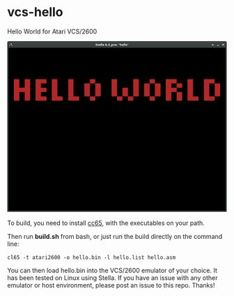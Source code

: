 # vcs-hello
Hello World for Atari VCS/2600

![Screencap from Stella Emulator](hello_world_stella.png)

To build, you need to install [cc65](https://github.com/cc65/cc65), with the
executables on your path.

Then run **build.sh** from bash, or just run the build directly on the command line:

```
cl65 -t atari2600 -o hello.bin -l hello.list hello.asm
```

You can then load hello.bin into the VCS/2600 emulator of your choice. It has been
tested on Linux using Stella. If you have an issue with any other emulator or
host environment, please post an issue to this repo. Thanks!
